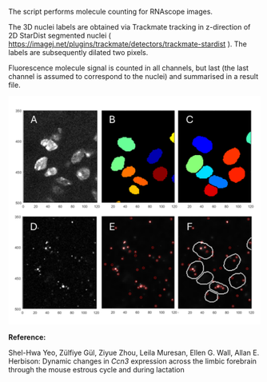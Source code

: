 
The script performs molecule counting for RNAscope images.

The 3D nuclei labels are obtained via Trackmate tracking in z-direction of 2D StarDist segmented nuclei ( https://imagej.net/plugins/trackmate/detectors/trackmate-stardist ). The labels are subsequently dilated two pixels.

Fluorescence molecule signal is counted in all channels, but last (the last channel is assumed to correspond to the nuclei) and summarised in a result file.


![plot](./Figure.png)


**Reference:**

Shel-Hwa Yeo, Zülfiye Gül, Ziyue Zhou, Leila Muresan, Ellen G. Wall, Allan E. Herbison: Dynamic changes in *Ccn3* expression across the limbic forebrain through the mouse estrous cycle and during lactation
